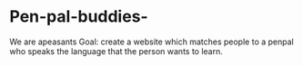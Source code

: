 # Pen-pal-buddies-
We are apeasants
Goal: create a website which matches people to a penpal who speaks the language that the person wants to learn.
